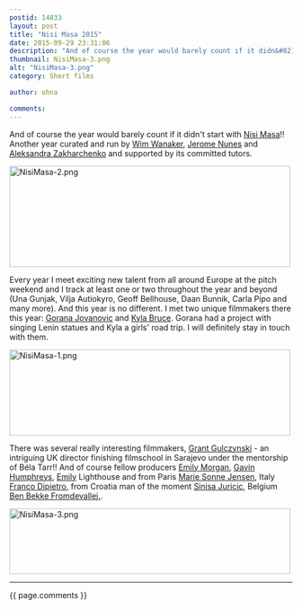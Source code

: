```yaml
---
postid: 14833
layout: post
title: "Nisi Masa 2015"
date: 2015-09-29 23:31:06
description: "And of course the year would barely count if it didn&#8217;t start with Nisi Masa!! Another year curated and run by Wim Wanaker, Jerome Nunes and Aleksandra Zakharchenko and supported by its committed tutors. Every year I meet exciting new&#8230;"
thumbnail: NisiMasa-3.png
alt: "NisiMasa-3.png"
category: Short films

author: ohna

comments:
---
```


<p>And of course the year would barely count if it didn't start with <a href="http://www.nisimasa.com/esp-2015-book-of-projects-2/">Nisi Masa</a>!! Another year curated and run by <a href="http://www.nisimasa.com/wim-vanacker/">Wim Wanaker</a>, <a href="https://www.facebook.com/jerome.nunes.9">Jerome Nunes</a> and <a href="http://www.nisimasa.com/mirona-nicola/">Aleksandra Zakharchenko</a> and supported by its committed tutors.</p>

<p><a href="{{ site.baseurl }}/assets_c/2015/09/NisiMasa-2-1185.html" onclick="window.open('{{ site.baseurl }}/assets_c/2015/09/NisiMasa-2-1185.html','popup','width=815,height=295,scrollbars=no,resizable=no,toolbar=no,directories=no,location=no,menubar=no,status=no,left=0,top=0'); return false"><img src="{{ site.baseurl }}/assets_c/2015/09/NisiMasa-2-thumb-500x180-1185.png" width="500" height="180" alt="NisiMasa-2.png" class="mt-image-none" style="" /></a></p>

<p>Every year I meet exciting new talent from all around Europe at the pitch weekend and I track at least one or two throughout the year and beyond (Una Gunjak, Vilja Autiokyro, Geoff Bellhouse, Daan Bunnik, Carla Pipo and many more). And this year is no different. I met two unique filmmakers there this year: <a href="https://vimeo.com/gorana">Gorana Jovanovic</a> and <a href="https://vimeo.com/gameoverfilm">Kyla Bruce</a>. Gorana had a project with singing Lenin statues and Kyla a girls' road trip. I will definitely stay in touch with them. </p>

<p><a href="{{ site.baseurl }}/assets_c/2015/09/NisiMasa-1-1182.html" onclick="window.open('{{ site.baseurl }}/assets_c/2015/09/NisiMasa-1-1182.html','popup','width=847,height=260,scrollbars=no,resizable=no,toolbar=no,directories=no,location=no,menubar=no,status=no,left=0,top=0'); return false"><img src="{{ site.baseurl }}/assets_c/2015/09/NisiMasa-1-thumb-500x153-1182.png" width="500" height="153" alt="NisiMasa-1.png" class="mt-image-none" style="" /></a></p>

<p>There was several really interesting filmmakers, <a href="http://www.grantgulczynski.co.uk">Grant Gulczynski</a> - an intriguing UK director finishing filmschool in Sarajevo under the mentorship of Béla Tarr!! And of course fellow producers <a href="http://www.torinofilmlab.it/person.php?id=1099">Emily Morgan</a>, <a href="http://www.quarkfilms.com/bios">Gavin Humphreys</a>, <a href="https://vimeo.com/40548355from">Emily</a> Lighthouse and from Paris <a href="http://en.unifrance.org/directories/person/353162/marie-sonne-jensen">Marie Sonne Jensen</a>, Italy <a href="http://www.torinofilmlab.it/person.php?id=180">Franco Dipietro</a>, from Croatia man of the moment <a href="http://eave.org/network/hansolo/">Sinisa Juricic</a>, Belgium <a href="https://www.stage32.com/profile/483948/reel">Ben Bekke Fromdevallej.</a>.</p>

<p><a href="{{ site.baseurl }}/assets_c/2015/09/NisiMasa-3-1188.html" onclick="window.open('{{ site.baseurl }}/assets_c/2015/09/NisiMasa-3-1188.html','popup','width=827,height=194,scrollbars=no,resizable=no,toolbar=no,directories=no,location=no,menubar=no,status=no,left=0,top=0'); return false"><img src="{{ site.baseurl }}/assets_c/2015/09/NisiMasa-3-thumb-500x117-1188.png" width="500" height="117" alt="NisiMasa-3.png" class="mt-image-none" style="" /></a></p>

<hr>

{{ page.comments }}


